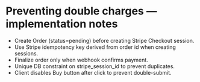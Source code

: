 # Preventing double charges — implementation notes

- Create Order (status=pending) before creating Stripe Checkout session.
- Use Stripe idempotency key derived from order id when creating sessions.
- Finalize order only when webhook confirms payment.
- Unique DB constraint on stripe_session_id to prevent duplicates.
- Client disables Buy button after click to prevent double-submit.

